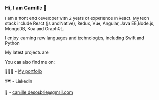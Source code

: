 ### Hi, I am Camille 👋

I am a front end developer with 2 years of experience in React. My tech stack include React (js and Native), Redux, Vue, Angular, Java EE,Node.js, MongoDB, Koa and GraphQL.

I enjoy learning new languages and technologies, including Swift and Python.

My latest projects are

You can also find me on:

👩🏼‍💻 - [My portfolio](https://camilledsb.io)

🗺 - [Linkedin](https://www.linkedin.com/in/camille-desoubrie/) 

🏡 - camille.desoubrie@gmail.com
<!--
**Kmyll/Kmyll** is a ✨ _special_ ✨ repository because its `README.md` (this file) appears on your GitHub profile.

Here are some ideas to get you started:

- 🔭 I’m currently working on ...
- 🌱 I’m currently learning ...
- 👯 I’m looking to collaborate on ...
- 🤔 I’m looking for help with ...
- 💬 Ask me about ...
- 📫 How to reach me: ...
- 😄 Pronouns: ...
- ⚡ Fun fact: ...
-->

